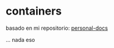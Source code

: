 # containers

basado en mi repositorio: [personal-docs](https://github.com/JohnGolgota/personal-docs)

... nada eso
